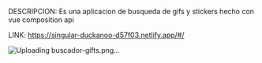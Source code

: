 DESCRIPCION: Es una aplicacion de busqueda de gifs y stickers hecho con vue composition api

LINK: https://singular-duckanoo-d57f03.netlify.app/#/

![Uploading buscador-gifts.png…]()
